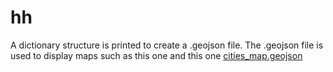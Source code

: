 # hh

A dictionary structure is printed to create a .geojson file. The .geojson file is used to display maps such as this one and this one [cities_map.geojson](https://github.com/marchhombre/Solving-issues/blob/master/Create%20geojson%20files%20for%20map%20display/cities_map.geojson)
